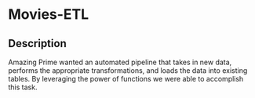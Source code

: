 # Movies-ETL

## Description
 Amazing Prime wanted an automated pipeline that takes in new data, performs the appropriate transformations, and loads the data into existing tables.  By leveraging the power of functions we were able to accomplish this task.
